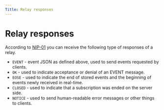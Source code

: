 ```yaml
---
Title: Relay responses
---
```


# Relay responses

According to [NIP-01](https://github.com/nostr-protocol/nips/blob/master/01.md#from-relay-to-client-sending-events-and-notices) you can receive the following type of responses of a relay.

* `EVENT` - event JSON as defined above, used to send events requested by clients.
* `OK` - used to indicate acceptance or denial of an EVENT message.
* `EOSE` -  used to indicate the end of stored events and the beginning of events newly received in real-time.
* `CLOSED` - used to indicate that a subscription was ended on the server side.
* `NOTICE` - used to send human-readable error messages or other things to clients.